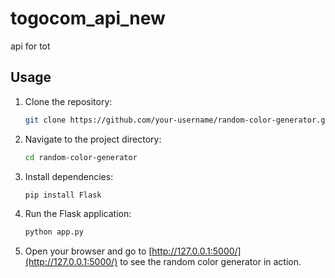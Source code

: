 # togocom_api_new
api for tot
## Usage

1. Clone the repository:

    ```bash
    git clone https://github.com/your-username/random-color-generator.git
    ```

2. Navigate to the project directory:

    ```bash
    cd random-color-generator
    ```

3. Install dependencies:

    ```bash
    pip install Flask
    ```

4. Run the Flask application:

    ```bash
    python app.py
    ```

5. Open your browser and go to [http://127.0.0.1:5000/](http://127.0.0.1:5000/) to see the random color generator in action.

